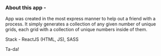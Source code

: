 ### About this app -

App was created in the most express manner to help out a friend with a process. It simply generates a collection of any given number of unique grids, each grid with a collection of unique numbers inside of them.

Stack - ReactJS (HTML, JS), SASS


Ta-da!
